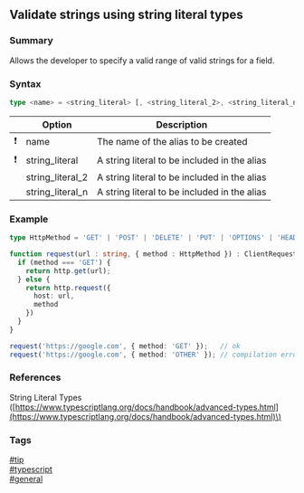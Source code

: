 ## Validate strings using string literal types

### Summary
Allows the developer to specify a valid range of valid strings for a field.  

### Syntax
```typescript
type <name> = <string_literal> [, <string_literal_2>, <string_literal_n> ]
```

|               | Option           | Description                                  |
| :-----------: | ---------------- | -------------------------------------------- |
| :exclamation: | name             | The name of the alias to be created          |
| :exclamation: | string_literal   | A string literal to be included in the alias |
|               | string_literal_2 | A string literal to be included in the alias |
|               | string_literal_n | A string literal to be included in the alias |

### Example
```typescript
type HttpMethod = 'GET' | 'POST' | 'DELETE' | 'PUT' | 'OPTIONS' | 'HEAD' | 'TRACE' | 'CONNECT';

function request(url : string, { method : HttpMethod }) : ClientRequest {
  if (method === 'GET') {
    return http.get(url);
  } else {
    return http.request({
      host: url,
      method
    })
  }
}

request('https://google.com', { method: 'GET' });   // ok
request('https://google.com', { method: 'OTHER' }); // compilation error
```

### References
String Literal Types \([https://www.typescriptlang.org/docs/handbook/advanced-types.html](https://www.typescriptlang.org/docs/handbook/advanced-types.html)\)

### Tags
[#tip](../../tips.md)  
[#typescript](../typescript.md)  
[#general](general.md)